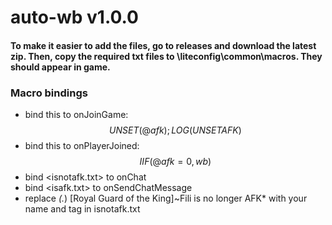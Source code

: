 # auto-wb v1.0.0

#### To make it easier to add the files, go to releases and download the latest zip. Then, copy the required txt files to \liteconfig\common\macros. They should appear in game. 

### Macro bindings

* bind this to onJoinGame: $${UNSET(@afk);LOG(UNSET AFK)}$$
* bind this to onPlayerJoined: $${IIF(@afk=0, wb)}$$
* bind <isnotafk.txt> to onChat
* bind <isafk.txt> to onSendChatMessage
* replace *(.*) \[Royal Guard of the King\]~Fili is no longer AFK* with your name and tag in isnotafk.txt




